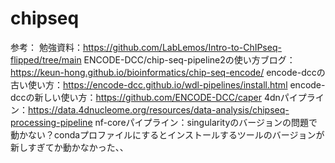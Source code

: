 # chipseq

参考：
勉強資料：https://github.com/LabLemos/Intro-to-ChIPseq-flipped/tree/main
ENCODE-DCC/chip-seq-pipeline2の使い方ブログ：https://keun-hong.github.io/bioinformatics/chip-seq-encode/
encode-dccの古い使い方：https://encode-dcc.github.io/wdl-pipelines/install.html
encode-dccの新しい使い方：https://github.com/ENCODE-DCC/caper
4dnパイプライン：https://data.4dnucleome.org/resources/data-analysis/chipseq-processing-pipeline
nf-coreパイプライン：singularityのバージョンの問題で動かない？condaプロファイルにするとインストールするツールのバージョンが新しすぎてか動かなかった、、

